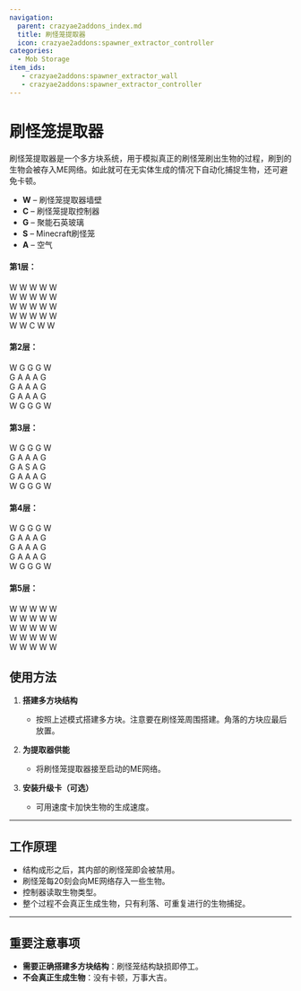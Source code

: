 ```yaml
---
navigation:
  parent: crazyae2addons_index.md
  title: 刷怪笼提取器
  icon: crazyae2addons:spawner_extractor_controller
categories:
  - Mob Storage
item_ids:
   - crazyae2addons:spawner_extractor_wall
   - crazyae2addons:spawner_extractor_controller
---
```


<Row>
   <BlockImage id="crazyae2addons:spawner_extractor_controller" scale="4"></BlockImage>
   <BlockImage id="crazyae2addons:spawner_extractor_wall" scale="4"></BlockImage>
</Row>

# 刷怪笼提取器

刷怪笼提取器是一个多方块系统，用于模拟真正的刷怪笼刷出生物的过程，刷到的生物会被存入ME网络。如此就可在无实体生成的情况下自动化捕捉生物，还可避免卡顿。

- **W** – 刷怪笼提取器墙壁
- **C** – 刷怪笼提取控制器
- **G** – 聚能石英玻璃
- **S** – Minecraft刷怪笼
- **A** – 空气

#### 第1层：
W W W W W <br/>
W W W W W <br/>
W W W W W <br/>
W W W W W <br/>
W W C W W 

#### 第2层：
W G G G W <br/>
G A A A G <br/>
G A A A G <br/>
G A A A G <br/>
W G G G W

#### 第3层：
W G G G W <br/>
G A A A G <br/>
G A S A G <br/>
G A A A G <br/>
W G G G W

#### 第4层：
W G G G W <br/>
G A A A G <br/>
G A A A G <br/>
G A A A G <br/>
W G G G W

#### 第5层：
W W W W W <br/>
W W W W W <br/>
W W W W W <br/>
W W W W W <br/>
W W W W W



## 使用方法

1. **搭建多方块结构**
   - 按照上述模式搭建多方块。注意要在刷怪笼周围搭建。角落的方块应最后放置。

2. **为提取器供能**
   - 将刷怪笼提取器接至启动的ME网络。

3. **安装升级卡（可选）**
   - 可用速度卡加快生物的生成速度。

---

## 工作原理

- 结构成形之后，其内部的刷怪笼即会被禁用。
- 刷怪笼每20刻会向ME网络存入一些生物。
- 控制器读取生物类型。
- 整个过程不会真正生成生物，只有利落、可重复进行的生物捕捉。

---

## 重要注意事项

- **需要正确搭建多方块结构**：刷怪笼结构缺损即停工。
- **不会真正生成生物**：没有卡顿，万事大吉。